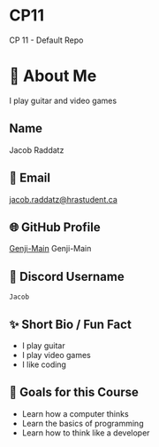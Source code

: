 # CP11
CP 11 - Default Repo
# 👋 About Me
I play guitar and video games
## Name
Jacob Raddatz
## 📧 Email
jacob.raddatz@hrastudent.ca
## 🌐 GitHub Profile
[Genji-Main](https://github.com/your-username)
Genji-Main
## 💬 Discord Username
`Jacob`

## ✨ Short Bio / Fun Fact
- I play guitar
- I play video games
- I like coding

## 🎯 Goals for this Course
- Learn how a computer thinks
- Learn the basics of programming
- Learn how to think like a developer